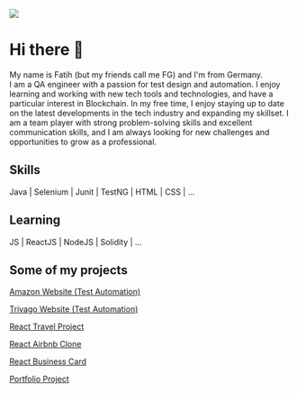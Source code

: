 

![](https://github.com/fgulen/Proje/blob/fatih/images/fg`.png)

# Hi there 👋
My name is Fatih (but my friends call me FG) and I'm from Germany. <br>I am a QA engineer with a passion for test design and automation. I enjoy learning and working with new tech tools and technologies, and have a particular interest in Blockchain. In my free time, I enjoy staying up to date on the latest developments in the tech industry and expanding my skillset. I am a team player with strong problem-solving skills and excellent communication skills, and I am always looking for new challenges and opportunities to grow as a professional.


## Skills

 Java | Selenium | Junit | TestNG | HTML | CSS | ...


## Learning

JS | ReactJS | NodeJS | Solidity | ...


## Some of my projects 

[Amazon Website (Test Automation)](https://github.com/fgulen/amazon-automation)

[Trivago Website (Test Automation)](https://github.com/fgulen/Trivago-room5-automation)

[React Travel Project](https://fgulen-my-travel-journey.vercel.app/)

[React Airbnb Clone](https://fgulen-airbnb-clone-react-js.vercel.app/)

[React Business Card](https://business-card-self.vercel.app/)

[Portfolio Project](https://fgulen.github.io/Proje/)


